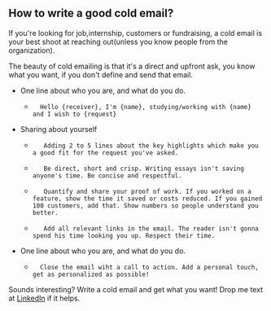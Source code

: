 


## How to write a good cold email?

If you're looking for job,internship, customers or fundraising, a cold email is your best shoot at reaching out(unless you know people from the organization).

The beauty of cold emailing is that it's a direct and upfront ask, you know what you want, if you don't define and send that email.

* One line about who you are, and what do you do.
   -       Hello {receiver}, I'm {name}, studying/working with {name} and I wish to {request}
* Sharing about yourself
  *        Adding 2 to 5 lines about the key highlights which make you a good fit for the request you've asked.
  *        Be direct, short and crisp. Writing essays isn't saving anyone's time. Be concise and respectful.
  *        Quantify and share your proof of work. If you worked on a feature, show the time it saved or costs reduced. If you gained 100 customers, add that. Show numbers so people understand you better.
  *        Add all relevant links in the email. The reader isn't gonna spend his time looking you up. Respect their time.
* One line about who you are, and what do you do.
   -       Close the email wiht a call to action. Add a personal touch, get as personalized as possible!

Sounds interesting? Write a cold email and get what you want! Drop me text at [LinkedIn](https://www.linkedin.com/in/rachitt-shah/) if it helps.

